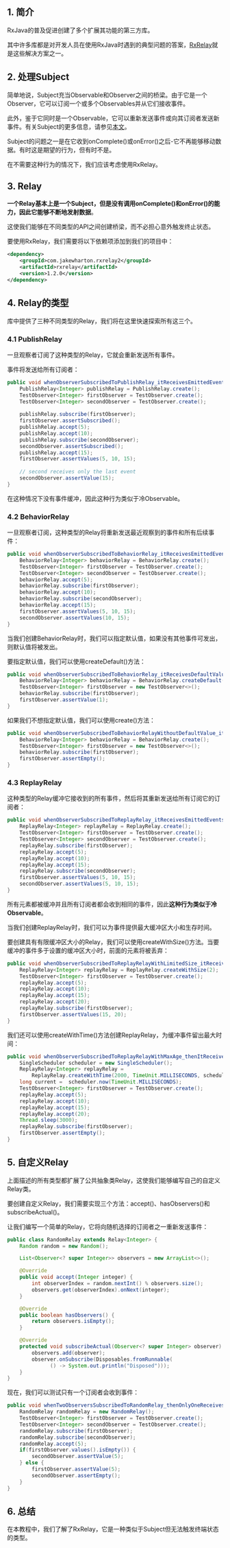 ## 1. 简介

RxJava的普及促进创建了多个扩展其功能的第三方库。

其中许多库都是对开发人员在使用RxJava时遇到的典型问题的答案，[RxRelay](https://github.com/JakeWharton/RxRelay)就是这些解决方案之一。

## 2. 处理Subject

简单地说，Subject充当Observable和Observer之间的桥梁。由于它是一个Observer，它可以订阅一个或多个Observables并从它们接收事件。

此外，鉴于它同时是一个Observable，它可以重新发送事件或向其订阅者发送新事件。有关Subject的更多信息，请参见[本文](https://www.baeldung.com/rx-java)。

Subject的问题之一是在它收到onComplete()或onError()之后-它不再能够移动数据。有时这是期望的行为，但有时不是。

在不需要这种行为的情况下，我们应该考虑使用RxRelay。

## 3. Relay

**一个Relay基本上是一个Subject，但是没有调用onComplete()和onError()的能力，因此它能够不断地发射数据**。

这使我们能够在不同类型的API之间创建桥梁，而不必担心意外触发终止状态。

要使用RxRelay，我们需要将以下依赖项添加到我们的项目中：

```xml
<dependency>
    <groupId>com.jakewharton.rxrelay2</groupId>
    <artifactId>rxrelay</artifactId>
    <version>1.2.0</version>
</dependency>
```

## 4. Relay的类型

库中提供了三种不同类型的Relay，我们将在这里快速探索所有这三个。

### 4.1 PublishRelay

一旦观察者订阅了这种类型的Relay，它就会重新发送所有事件。

事件将发送给所有订阅者：

```java
public void whenObserverSubscribedToPublishRelay_itReceivesEmittedEvents() {
    PublishRelay<Integer> publishRelay = PublishRelay.create();
    TestObserver<Integer> firstObserver = TestObserver.create();
    TestObserver<Integer> secondObserver = TestObserver.create();
    
    publishRelay.subscribe(firstObserver);
    firstObserver.assertSubscribed();
    publishRelay.accept(5);
    publishRelay.accept(10);
    publishRelay.subscribe(secondObserver);
    secondObserver.assertSubscribed();
    publishRelay.accept(15);
    firstObserver.assertValues(5, 10, 15);
    
    // second receives only the last event
    secondObserver.assertValue(15);
}
```

在这种情况下没有事件缓冲，因此这种行为类似于冷Observable。

### 4.2 BehaviorRelay

一旦观察者订阅，这种类型的Relay将重新发送最近观察到的事件和所有后续事件：

```java
public void whenObserverSubscribedToBehaviorRelay_itReceivesEmittedEvents() {
    BehaviorRelay<Integer> behaviorRelay = BehaviorRelay.create();
    TestObserver<Integer> firstObserver = TestObserver.create();
    TestObserver<Integer> secondObserver = TestObserver.create();
    behaviorRelay.accept(5);     
    behaviorRelay.subscribe(firstObserver);
    behaviorRelay.accept(10);
    behaviorRelay.subscribe(secondObserver);
    behaviorRelay.accept(15);
    firstObserver.assertValues(5, 10, 15);
    secondObserver.assertValues(10, 15);
}
```

当我们创建BehaviorRelay时，我们可以指定默认值，如果没有其他事件可发出，则默认值将被发出。

要指定默认值，我们可以使用createDefault()方法：

```java
public void whenObserverSubscribedToBehaviorRelay_itReceivesDefaultValue() {
    BehaviorRelay<Integer> behaviorRelay = BehaviorRelay.createDefault(1);
    TestObserver<Integer> firstObserver = new TestObserver<>();
    behaviorRelay.subscribe(firstObserver);
    firstObserver.assertValue(1);
}
```

如果我们不想指定默认值，我们可以使用create()方法：

```java
public void whenObserverSubscribedToBehaviorRelayWithoutDefaultValue_itIsEmpty() {
    BehaviorRelay<Integer> behaviorRelay = BehaviorRelay.create();
    TestObserver<Integer> firstObserver = new TestObserver<>();
    behaviorRelay.subscribe(firstObserver);
    firstObserver.assertEmpty();
}
```

### 4.3 ReplayRelay

这种类型的Relay缓冲它接收到的所有事件，然后将其重新发送给所有订阅它的订阅者：

```java
public void whenObserverSubscribedToReplayRelay_itReceivesEmittedEvents() {
    ReplayRelay<Integer> replayRelay = ReplayRelay.create();
    TestObserver<Integer> firstObserver = TestObserver.create();
    TestObserver<Integer> secondObserver = TestObserver.create();
    replayRelay.subscribe(firstObserver);
    replayRelay.accept(5);
    replayRelay.accept(10);
    replayRelay.accept(15);
    replayRelay.subscribe(secondObserver);
    firstObserver.assertValues(5, 10, 15);
    secondObserver.assertValues(5, 10, 15);
}
```

所有元素都被缓冲并且所有订阅者都会收到相同的事件，因此**这种行为类似于冷Observable**。

当我们创建ReplayRelay时，我们可以为事件提供最大缓冲区大小和生存时间。

要创建具有有限缓冲区大小的Relay，我们可以使用createWithSize()方法。当要缓冲的事件多于设置的缓冲区大小时，前面的元素将被丢弃：

```java
public void whenObserverSubscribedToReplayRelayWithLimitedSize_itReceivesEmittedEvents() {
    ReplayRelay<Integer> replayRelay = ReplayRelay.createWithSize(2);
    TestObserver<Integer> firstObserver = TestObserver.create();
    replayRelay.accept(5);
    replayRelay.accept(10);
    replayRelay.accept(15);
    replayRelay.accept(20);
    replayRelay.subscribe(firstObserver);
    firstObserver.assertValues(15, 20);
}
```

我们还可以使用createWithTime()方法创建ReplayRelay，为缓冲事件留出最大时间：

```java
public void whenObserverSubscribedToReplayRelayWithMaxAge_thenItReceivesEmittedEvents() {
    SingleScheduler scheduler = new SingleScheduler();
    ReplayRelay<Integer> replayRelay =
        ReplayRelay.createWithTime(2000, TimeUnit.MILLISECONDS, scheduler);
    long current =  scheduler.now(TimeUnit.MILLISECONDS);
    TestObserver<Integer> firstObserver = TestObserver.create();
    replayRelay.accept(5);
    replayRelay.accept(10);
    replayRelay.accept(15);
    replayRelay.accept(20);
    Thread.sleep(3000);
    replayRelay.subscribe(firstObserver);
    firstObserver.assertEmpty();
}
```

## 5. 自定义Relay

上面描述的所有类型都扩展了公共抽象类Relay，这使我们能够编写自己的自定义Relay类。

要创建自定义Relay，我们需要实现三个方法：accept()、hasObservers()和subscribeActual()。

让我们编写一个简单的Relay，它将向随机选择的订阅者之一重新发送事件：

```java
public class RandomRelay extends Relay<Integer> {
    Random random = new Random();

    List<Observer<? super Integer>> observers = new ArrayList<>();

    @Override
    public void accept(Integer integer) {
        int observerIndex = random.nextInt() % observers.size();
        observers.get(observerIndex).onNext(integer);
    }

    @Override
    public boolean hasObservers() {
        return observers.isEmpty();
    }

    @Override
    protected void subscribeActual(Observer<? super Integer> observer) {
        observers.add(observer);
        observer.onSubscribe(Disposables.fromRunnable(
              () -> System.out.println("Disposed")));
    }
}
```

现在，我们可以测试只有一个订阅者会收到事件：

```java
public void whenTwoObserversSubscribedToRandomRelay_thenOnlyOneReceivesEvent() {
    RandomRelay randomRelay = new RandomRelay();
    TestObserver<Integer> firstObserver = TestObserver.create();
    TestObserver<Integer> secondObserver = TestObserver.create();
    randomRelay.subscribe(firstObserver);
    randomRelay.subscribe(secondObserver);
    randomRelay.accept(5);
    if(firstObserver.values().isEmpty()) {
        secondObserver.assertValue(5);
    } else {
        firstObserver.assertValue(5);
        secondObserver.assertEmpty();
    }
}
```

## 6. 总结

在本教程中，我们了解了RxRelay，它是一种类似于Subject但无法触发终端状态的类型。